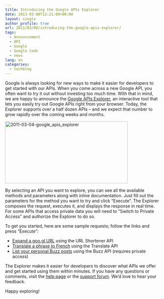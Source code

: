 ```yaml
---
title: Introducing the Google APIs Explorer
date: 2011-03-08T12:21:00+00:00
layout: single
author_profile: true
url: 2011/03/08/introducing-the-google-apis-explorer/
tags:
  - Announcement
  - API
  - Google
  - Google Code
  - news
lang: en
categories: 
  - techblog
---
```

Google is always looking for new ways to make it easier for developers to get started with our APIs. When you come across a new Google API, you often want to try it out without investing too much time. With that in mind, we are happy to announce the [Google APIs Explorer](https://code.google.com/apis/explorer), an interactive tool that lets you easily try out Google APIs right from your browser. Today, the Explorer supports over a half dozen APIs – and we expect that number to grow rapidly over the coming weeks and months.

[<img title="2011-03-04-google_apis_explorer" border="0" alt="2011-03-04-google_apis_explorer" src="http://lh3.ggpht.com/_vaUVXcmC3OI/TXYYQVrLNtI/AAAAAAAADnM/zC4TcFkG3go/2011-03-04-google_apis_explorer_thumb.png?imgmax=800" width="400" height="202" />](http://lh6.ggpht.com/_vaUVXcmC3OI/TXYYMKqTXII/AAAAAAAADnI/0kIQzE6afq8/s1600-h/2011-03-04-google_apis_explorer%5B2%5D.png)

By selecting an API you want to explore, you can see all the available methods and parameters along with inline documentation. Just fill out the parameters for the method you want to try and click “Execute”. The Explorer composes the request, executes it, and displays the response in real time. For some APIs that access private data you will need to “Switch to Private Access” and authorize the Explorer to do so.

To get you started, here are some sample requests; follow the links and press “Execute”:

  * [Expand a goo.gl URL](https://code.google.com/apis/explorer/#_s=urlshortener&_v=v1&_m=url.get&shortUrl=http://goo.gl/jN3IJ) using the URL Shortener API 
  * [Translate a phrase to French](https://code.google.com/apis/explorer/#_s=translate&_v=v2&_m=translations.list&q=APIs%20explorer%20is%20awesome!&target=fr&source=en) using the Translate API 
  * [List your personal Buzz posts](https://code.google.com/apis/explorer/#_s=buzz&_v=v1&_m=activities.list&scope=@self&userId=@me) using the Buzz API (requires private access)

The Explorer makes it easier for developers to discover what APIs we offer and get started using them within minutes. If you have any questions or comments, visit the [help page](http://code.google.com/apis/explorer-help) or the [support forum](http://code.google.com/apis/explorer-help/forum.html). We’d love to hear your feedback.

Happy exploring!